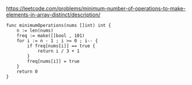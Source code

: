 https://leetcode.com/problems/minimum-number-of-operations-to-make-elements-in-array-distinct/description/

```
func minimumOperations(nums []int) int {
    n := len(nums)
    freq := make([]bool , 101)
    for i := n - 1 ; i >= 0 ; i-- {
        if freq[nums[i]] == true {
            return i / 3 + 1
        }
        freq[nums[i]] = true
    }
    return 0
}
```
